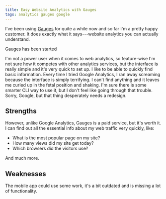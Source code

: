 ```yaml
---
title: Easy Website Analytics with Gauges
tags: analytics gauges google
---
```


I've been using [Gauges](http://get.gaug.es) for quite a while now and so far I'm a pretty happy customer. It does exactly what it says---website analytics you can actually understand.

Gauges has been started

I'm not a power user when it comes to web analytics, so feature-wise I'm not sure how it competes with other analytics services, but the interface is really simple and it's very quick to set up. I like to be able to quickly find basic information. Every time I tried Google Analytics, I ran away screaming because the interface is simply terrifying. I can't find anything and it leaves me curled up in the fetal position and shaking. I'm sure there is some smarter CLI way to use it, but I don't feel like going through that trouble. Sorry, Google, but that thing desperately needs a redesign.

## Strengths

However, unlike Google Analytics, Gauges is a paid service, but it's worth it. I can find out all the essential info about my web traffic very quickly, like:

  - What is the most popular page on my site?
  - How many views did my site get today?
  - Which browsers did the visitors use?

And much more.

## Weaknesses

The mobile app could use some work, it's a bit outdated and is missing a lot of functionality.
